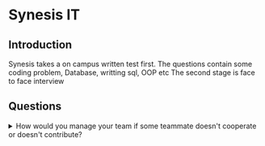 # Synesis IT
## Introduction
Synesis takes a on campus written test first. The questions contain some coding problem, Database, writting sql, OOP etc
The second stage is face to face interview
## Questions
<details>
<summary>
How would you manage your team if some teammate doesn't cooperate or doesn't contribute?
</summary>
<br>
Answer varies from person to person
<br/>
</details>
